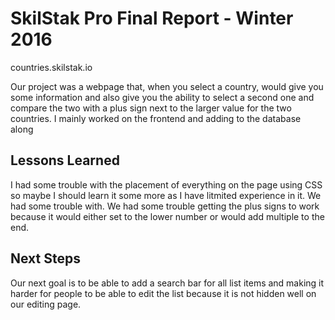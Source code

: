 # SkilStak Pro Final Report - Winter 2016

countries.skilstak.io

Our project was a webpage that, when you select a country, would give you some information and also give you the ability to select a second one and compare the two with a plus sign next to the larger value for the two countries. I mainly worked on the frontend and adding to the database along 

## Lessons Learned

I had some trouble with the placement of everything on the page using CSS so maybe I should learn it some more as I have litmited experience in it. We had some trouble with. We had some trouble getting the plus signs to work because it would either set to the lower number or would add multiple to the end.

## Next Steps

Our next goal is to be able to add a search bar for all list items and making it harder for people to be able to edit the list because it is not hidden well on our editing page.
